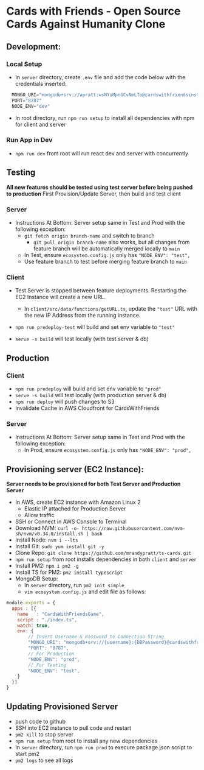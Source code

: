 # Cards with Friends - Open Source Cards Against Humanity Clone

## Development:

### Local Setup
  - In `server` directory, create `.env` file and add the code below with the credentials inserted:
  ```javascript 
    MONGO_URI="mongodb+srv://apratt:wsNYuMpnGCvNmLTo@cardswithfriendsinstanc.k9ksw.mongodb.net/"
    PORT="8787"
    NODE_ENV="dev"
  ```
  - In root directory, run `npm run setup` to install all dependencies with npm for client and server

### Run App in Dev
  - `npm run dev` from root will run react dev and server with concurrently

## Testing
**All new features should be tested using test server before being pushed to production**
First Provision/Update Server, then build and test client
### Server
  - Instructions At Bottom: Server setup same in Test and Prod with the following exception:
    - `git fetch origin branch-name` and switch to branch
      - `git pull origin branch-name` also works, but all changes from feature branch will be automatically merged locally to `main`
    - In Test, ensure `ecosystem.config.js` only has `"NODE_ENV": "test",`
    - Use feature branch to test before merging feature branch to `main`
### Client
  - Test Server is stopped between feature deployments. Restarting the EC2 Instance will create a new URL.
    - In `client/src/data/functions/getURL.ts`, update the `"test"` URL with the new IP Address from the running instance.

  - `npm run predeploy-test` will build and set env variable to `"test"`
  - `serve -s build` will test locally (with test server & db)
## Production
### Client
  - `npm run predeploy` will build and set env variable to `"prod"`
  - `serve -s build` will test locally (with production server & db)
  - `npm run deploy` will push changes to S3
  - Invalidate Cache in AWS Cloudfront for CardsWithFriends

### Server
  - Instructions At Bottom: Server setup same in Test and Prod with the following exception:
    - In Prod, ensure `ecosystem.config.js` only has `"NODE_ENV": "prod",`
## Provisioning server (EC2 Instance):
**Server needs to be provisioned for both Test Server and Production Server**
- In AWS, create EC2 instance with Amazon Linux 2
  - Elastic IP attached for Production Server
  - Allow traffic
- SSH or Connect in AWS Console to Terminal
- Download NVM: `curl -o- https://raw.githubusercontent.com/nvm-sh/nvm/v0.34.0/install.sh | bash`
- Install Node: `nvm i --lts`
- Install Git: `sudo yum install git -y`
- Clone Repo: `git clone https://github.com/mrandypratt/ts-cards.git`
- `npm run setup` from root installs dependencies in both `client` and `server`
- Install PM2: `npm i pm2 -g`
- Install TS for PM2: `pm2 install typescript`
- MongoDB Setup:
  - In `server` directory, run `pm2 init simple`
  - `vim ecosystem.config.js` and edit file as follows:

```javascript
module.exports = {
  apps : [{
    name   : "CardsWithFriendsGame",
    script : "./index.ts",
    watch: true,
    env: {
        // Insert Username & Password to Connection String
        "MONGO_URI": "mongodb+srv://{username}:{DBPassword}@cardswithfriendsinstanc.k9ksw.mongodb.net/",
        "PORT": "8787",
        // For Production
        "NODE_ENV": "prod",
        // For Testing
        "NODE_ENV": "test",
    }
  }]
}
```

  ## Updating Provisioned Server
  - push code to github
  - SSH into EC2 instance to pull code and restart
  - `pm2 kill` to stop server
  - `npm run setup` from root to install any new dependencies
  - In `server` directory, run `npm run prod` to execure package.json script to start pm2
  - `pm2 logs` to see all logs
